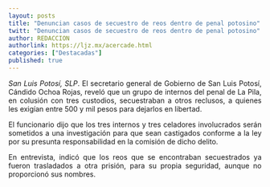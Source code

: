 ```yaml
---
layout: posts
title: "Denuncian casos de secuestro de reos dentro de penal potosino"
twitt: "Denuncian casos de secuestro de reos dentro de penal potosino"
author: REDACCION
authorlink: https://ljz.mx/acercade.html
categories: ["Destacadas"]
published: true
---
```

<p style="text-align: justify;">
  <em>San Luis Potosí, SLP</em>. El secretario general de Gobierno de San Luis Potosí, Cándido Ochoa Rojas, reveló que un grupo de internos del penal de La Pila, en colusión con tres custodios, secuestraban a otros reclusos, a quienes les exigían entre 500 y mil pesos para dejarlos en libertad.
</p>

<p style="text-align: justify;">
  El funcionario dijo que los tres internos y tres celadores involucrados serán sometidos a una investigación para que sean castigados conforme a la ley por su presunta responsabilidad en la comisión de dicho delito.
</p>

<p style="text-align: justify;">
  En entrevista, indicó que los reos que se encontraban secuestrados ya fueron trasladados a otra prisión, para su propia seguridad, aunque no proporcionó sus nombres.
</p>
